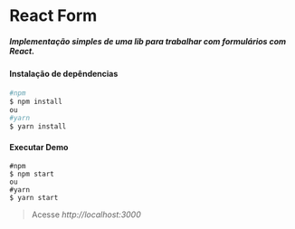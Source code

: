 # React Form

##### Implementação simples de uma lib para trabalhar com formulários com React.

#### Instalação de depêndencias

```bash
#npm
$ npm install
ou
#yarn
$ yarn install
```

#### Executar Demo

```
#npm
$ npm start
ou
#yarn
$ yarn start
```

> Acesse *http://localhost:3000*